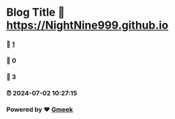 # Blog Title :link: https://NightNine999.github.io 
### :page_facing_up: [1](https://NightNine999.github.io/tag.html) 
### :speech_balloon: 0 
### :hibiscus: 3 
### :alarm_clock: 2024-07-02 10:27:15 
### Powered by :heart: [Gmeek](https://github.com/Meekdai/Gmeek)
